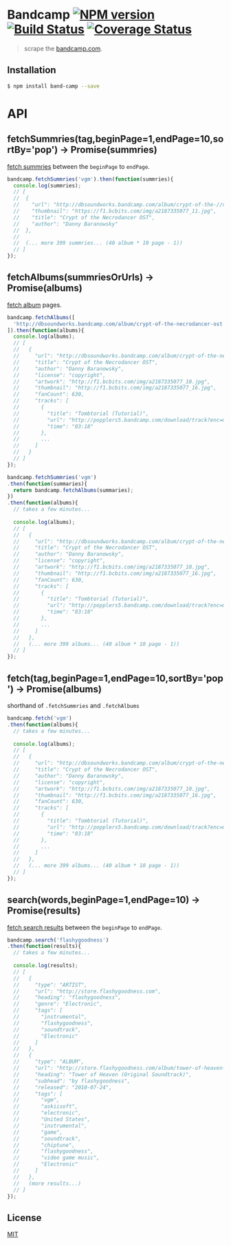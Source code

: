 # Bandcamp [![NPM version][npm-image]][npm] [![Build Status][travis-image]][travis] [![Coverage Status][coveralls-image]][coveralls]

> scrape the [bandcamp.com](https://bandcamp.com/).

## Installation

```bash
$ npm install band-camp --save
```

# API

## fetchSummries(tag,beginPage=1,endPage=10,sortBy='pop') -> Promise(summries)

[fetch summries](https://bandcamp.com/tag/vgm?page=1&sort_field=pop) between the `beginPage` to `endPage`.

```js
bandcamp.fetchSummries('vgm').then(function(summries){
  console.log(summries);
  // [
  //  {
  //    "url": "http://dbsoundworks.bandcamp.com/album/crypt-of-the-//necrodancer-ost",
  //    "thumbnail": "https://f1.bcbits.com/img/a2187335077_11.jpg",
  //    "title": "Crypt of the Necrodancer OST",
  //    "author": "Danny Baranowsky"
  //  },
  //
  //  (... more 399 summries... (40 album * 10 page - 1))
  // ]
});
```

## fetchAlbums(summriesOrUrls) -> Promise(albums)

[fetch album](https://dbsoundworks.bandcamp.com/album/crypt-of-the-necrodancer-ost) pages.

```js
bandcamp.fetchAlbums([
  'http://dbsoundworks.bandcamp.com/album/crypt-of-the-necrodancer-ost',
]).then(function(albums){
  console.log(albums);
  // [
  //   {
  //     "url": "http://dbsoundworks.bandcamp.com/album/crypt-of-the-necrodancer-ost",
  //     "title": "Crypt of the Necrodancer OST",
  //     "author": "Danny Baranowsky",
  //     "license": "copyright",
  //     "artwork": "http://f1.bcbits.com/img/a2187335077_10.jpg",
  //     "thumbnail": "http://f1.bcbits.com/img/a2187335077_16.jpg",
  //     "fanCount": 630,
  //     "tracks": [
  //       {
  //         "title": "Tombtorial (Tutorial)",
  //         "url": "http://popplers5.bandcamp.com/download/track?enc=mp3-128&fsig=663eefe823139816899fcf0746ff29c7&id=415514545&stream=1&ts=1439820305.0",
  //         "time": "03:18"
  //       },
  //       ...
  //     ]
  //   }
  // ]
});
```

```js
bandcamp.fetchSummries('vgm')
.then(function(summaries){
  return bandcamp.fetchAlbums(summaries);
})
.then(function(albums){
  // takes a few minutes...
  
  console.log(albums);
  // [
  //   {
  //     "url": "http://dbsoundworks.bandcamp.com/album/crypt-of-the-necrodancer-ost",
  //     "title": "Crypt of the Necrodancer OST",
  //     "author": "Danny Baranowsky",
  //     "license": "copyright",
  //     "artwork": "http://f1.bcbits.com/img/a2187335077_10.jpg",
  //     "thumbnail": "http://f1.bcbits.com/img/a2187335077_16.jpg",
  //     "fanCount": 630,
  //     "tracks": [
  //       {
  //         "title": "Tombtorial (Tutorial)",
  //         "url": "http://popplers5.bandcamp.com/download/track?enc=mp3-128&fsig=663eefe823139816899fcf0746ff29c7&id=415514545&stream=1&ts=1439820305.0",
  //         "time": "03:18"
  //       },
  //       ...
  //     ]
  //   },
  //   (... more 399 albums... (40 album * 10 page - 1))
  // ]
});
```

## fetch(tag,beginPage=1,endPage=10,sortBy='pop') -> Promise(albums)

shorthand of `.fetchSummries` and `.fetchAlbums`

```js
bandcamp.fetch('vgm')
.then(function(albums){
  // takes a few minutes...
  
  console.log(albums);
  // [
  //   {
  //     "url": "http://dbsoundworks.bandcamp.com/album/crypt-of-the-necrodancer-ost",
  //     "title": "Crypt of the Necrodancer OST",
  //     "author": "Danny Baranowsky",
  //     "license": "copyright",
  //     "artwork": "http://f1.bcbits.com/img/a2187335077_10.jpg",
  //     "thumbnail": "http://f1.bcbits.com/img/a2187335077_16.jpg",
  //     "fanCount": 630,
  //     "tracks": [
  //       {
  //         "title": "Tombtorial (Tutorial)",
  //         "url": "http://popplers5.bandcamp.com/download/track?enc=mp3-128&fsig=663eefe823139816899fcf0746ff29c7&id=415514545&stream=1&ts=1439820305.0",
  //         "time": "03:18"
  //       },
  //       ...
  //     ]
  //   },
  //   (... more 399 albums... (40 album * 10 page - 1))
  // ]
});
```

## search(words,beginPage=1,endPage=10) -> Promise(results)

[fetch search results](https://bandcamp.com/search?q=flashygoodness) between the `beginPage` to `endPage`.

```js
bandcamp.search('flashygoodness')
.then(function(results){
  // takes a few minutes...
  
  console.log(results);
  // [
  //   {
  //     "type": "ARTIST",
  //     "url": "http://store.flashygoodness.com",
  //     "heading": "flashygoodness",
  //     "genre": "Electronic",
  //     "tags": [
  //       "instrumental",
  //       "flashygoodness",
  //       "soundtrack",
  //       "Electronic"
  //     ]
  //   },
  //   {
  //     "type": "ALBUM",
  //     "url": "http://store.flashygoodness.com/album/tower-of-heaven-original-soundtrack",
  //     "heading": "Tower of Heaven (Original Soundtrack)",
  //     "subhead": "by flashygoodness",
  //     "released": "2010-07-24",
  //     "tags": [
  //       "vgm",
  //       "askiisoft",
  //       "electronic",
  //       "United States",
  //       "instrumental",
  //       "game",
  //       "soundtrack",
  //       "chiptune",
  //       "flashygoodness",
  //       "video game music",
  //       "Electronic"
  //     ]
  //   },
  //   (more results...)
  // ]
});
```

License
---
[MIT][License]

[License]: http://59naga.mit-license.org/

[sauce-image]: http://soysauce.berabou.me/u/59798/band-camp.svg
[sauce]: https://saucelabs.com/u/59798
[npm-image]:https://img.shields.io/npm/v/band-camp.svg?style=flat-square
[npm]: https://npmjs.org/package/band-camp
[travis-image]: http://img.shields.io/travis/59naga/band-camp.svg?style=flat-square
[travis]: https://travis-ci.org/59naga/band-camp
[coveralls-image]: http://img.shields.io/coveralls/59naga/band-camp.svg?style=flat-square
[coveralls]: https://coveralls.io/r/59naga/band-camp?branch=master
